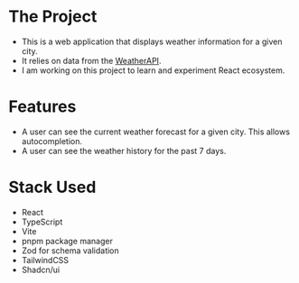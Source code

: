 # The Project

- This is a web application that displays weather information for a given city.
- It relies on data from the [WeatherAPI](https://www.weatherapi.com/docs/#intro-request√).
- I am working on this project to learn and experiment React ecosystem.

# Features

- A user can see the current weather forecast for a given city. This allows autocompletion.
- A user can see the weather history for the past 7 days.

# Stack Used

- React
- TypeScript
- Vite
- pnpm package manager
- Zod for schema validation
- TailwindCSS
- Shadcn/ui

